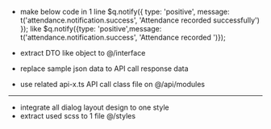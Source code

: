 - make below code in 1 line 
$q.notify({
      type: 'positive',
      message: t('attendance.notification.success', 'Attendance recorded successfully')
    });
like 
$q.notify({type: 'positive',message: t('attendance.notification.success', 'Attendance recorded ')});

- extract DTO like object to @/interface
- replace sample json data to API call response data 
- use related api-x.ts API call class file on @/api/modules 

---  

- integrate all dialog layout design to one style 
- extract used scss to 1 file @/styles 